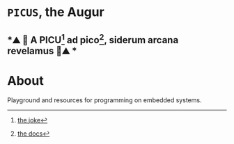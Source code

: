 # `PICUS`, the Augur
## *⛰️ 🌌 A PICU[^1] ad pico[^2], siderum arcana revelamus 🌌⛰️ *

# About

Playground and resources for programming on embedded systems.

[^1]: [the joke](https://en.wikipedia.org/wiki/Picus)
[^2]: [the docs](https://www.raspberrypi.com/documentation/microcontrollers/raspberry-pi-pico.html)
